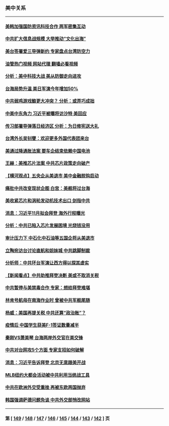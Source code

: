 ### 美中关系
---
#### [美韩加强国防资讯科技合作 两军密集互动](../../pages/nf1412576/n13802086.md?08141645) 
#### [中共扩大信息战规模 大举推动“文化出海”](../../pages/nf1412576/n13802065.md?08141645) 
#### [美台签署爱三导弹新约 专家盘点台湾防空力](../../pages/nf1412576/n13802032.md?08141645) 
#### [油管热门视频 网站代理 翻墙必看视频](http://209.222.30.114:81/youtube.html?08141645)
#### [分析：美中科技大战 美从防御走向进攻](../../pages/nf1412576/n13802014.md?08141645) 
#### [台海局势升温 美日军演今年增加50%](../../pages/nf1412576/n13801967.md?08141645) 
#### [中共弱鸡游戏酿更大冲突？ 分析：或弄巧成拙](../../pages/nf1412576/n13801932.md?08141645) 
#### [中美中东角力 习近平被曝将访沙特 美回应](../../pages/nf1412576/n13801866.md?08141645) 
#### [传习部署导弹落日经济区 分析：为日修宪送大礼](../../pages/nf1412576/n13801721.md?08141645) 
#### [台湾外长吴钊燮：欢迎更多外国代表团来台](../../pages/nf1412576/n13801684.md?08141645) 
#### [美通过降通胀法案 要车企结束依赖中国电池](../../pages/nf1412576/n13801475.md?08141645) 
#### [王赫：美推芯片法案 中共芯片政策走向破产](../../pages/nf1412576/n13801025.md?08141645) 
#### [【横河观点】五央企从美退市 美中金融脱钩启动](../../pages/nf1412576/n13801413.md?08141645) 
#### [痛批中共改变现状企图 白宫：美舰将过台海](../../pages/nf1412576/n13801374.md?08141645) 
#### [美收紧芯片和涡轮发动机技术出口 剑指中共](../../pages/nf1412576/n13801362.md?08141645) 
#### [消息：习近平11月拟会拜登 海外行程曝光](../../pages/nf1412576/n13801224.md?08141645) 
#### [分析：中共已陷入芯片发展困境 光烧钱没用](../../pages/nf1412576/n13800612.md?08141645) 
#### [审计压力下 中石化中石油等五国企将从美退市](../../pages/nf1412576/n13801151.md?08141645) 
#### [立陶宛访台讨论直航和姐妹城 中共跳脚制裁](../../pages/nf1412576/n13801195.md?08141645) 
#### [分析师：中共环台军演让西方得以探其虚实](../../pages/nf1412576/n13800995.md?08141645) 
#### [【新闻看点】中共助推拜登决断 美或不取消关税](../../pages/nf1412576/n13800604.md?08141645) 
#### [中共暂停与美禁毒合作 专家：想给拜登难堪](../../pages/nf1412576/n13800862.md?08141645) 
#### [林肯号航母在南海作业时 曾被中共军舰尾随](../../pages/nf1412576/n13800709.md?08141645) 
#### [杨威：美国再提关税 中共还算“政治账”？](../../pages/nf1412576/n13800728.md?08141645) 
#### [疫情后 中国学生获美F-1签证数量减半](../../pages/nf1412576/n13800507.md?08141645) 
#### [秦刚VS萧美琴 台海两岸外交官在美交锋](../../pages/nf1412576/n13800556.md?08141645) 
#### [中共对台网攻5个方面 专家支招如何破解](../../pages/nf1412576/n13800427.md?08141645) 
#### [消息：习近平告诉拜登 北京无意跟美开战](../../pages/nf1412576/n13800541.md?08141645) 
#### [MLB纽约大都会活动被中共利用当统战工具](../../pages/nf1412576/n13800126.md?08141645) 
#### [中共在欧洲外交受重挫 再被东欧两国抛弃](../../pages/nf1412576/n13800499.md?08141645) 
#### [韩国强调萨德问题免谈 中共外交部悄改网站](../../pages/nf1412576/n13800430.md?08141645) 

---
#### 第 [ [149](./149.md?08141645) / [148](./148.md?08141645) / [147](./147.md?08141645) / [146](./146.md?08141645) / [145](./145.md?08141645) / [144](./144.md?08141645) / [143](./143.md?08141645) / [142](./142.md?08141645) ] 页
